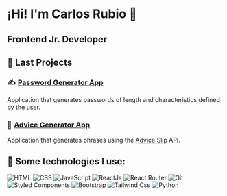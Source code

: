 # ¡Hi! I'm Carlos Rubio 👋

## Frontend Jr. Developer 
<!-- from Tegucigalpa, Honduras 🇭🇳 . Passionate about web programming and creating applications using [ReactJs](https://es.reactjs.org/). --> 
<!--
**Reyniery-Carlitos/Reyniery-Carlitos** is a ✨ _special_ ✨ repository because its `README.md` (this file) appears on your GitHub profile.

Here are some ideas to get you started:

- 🔭 I’m currently working on ...
- 🌱 I’m currently learning ...
- 👯 I’m looking to collaborate on ...
- 🤔 I’m looking for help with ...
- 💬 Ask me about ...
- 📫 How to reach me: ...
- 😄 Pronouns: ...
- ⚡ Fun fact: ...
-->

## 🚀 Last Projects
### ✍️  [Password Generator App](https://reyniery-carlitos.github.io/password-generator-app/)
Application that generates passwords of length and characteristics defined by the user.

### 🤝  [Advice Generator App](https://reyniery-carlitos.github.io/Advice-Generator-App/)
Application that generates phrases using the [Advice Slip](https://api.adviceslip.com/) API.

## 🎯 Some technologies I use:
![HTML](https://img.shields.io/badge/HTML-E34F26?style=for-the-badge&logo=HTML5&color=%231C2833)
![CSS](https://img.shields.io/badge/CSS-E34F26?style=for-the-badge&logo=CSS3&color=%231C2833)
![JavaScript](https://img.shields.io/badge/JavaScript-E34F26?style=for-the-badge&logo=Javascript&color=%231C2833)
![ReactJs](https://img.shields.io/badge/React-E34F26?style=for-the-badge&logo=React&color=%231C2833)
![React Router](https://img.shields.io/badge/React%20Router-E34F26?style=for-the-badge&logo=React-Router&color=%231C2833)
![Git](https://img.shields.io/badge/Git-E34F26?style=for-the-badge&logo=Git&color=%231C2833)
![Styled Components](https://img.shields.io/badge/Styled%20Components-E34F26?style=for-the-badge&logo=Styled%20components&color=%231C2833)
![Bootstrap](https://img.shields.io/badge/Bootstrap-E34F26?style=for-the-badge&logo=Bootstrap&color=%231C2833)
![Tailwind Css](https://img.shields.io/badge/Tailwind-E34F26?style=for-the-badge&logo=Tailwind-css&color=%231C2833)
![Python](https://img.shields.io/badge/Python-E34F26?style=for-the-badge&logo=Python&color=%231C2833)

